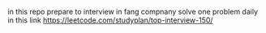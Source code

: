 in this repo prepare to interview in fang compnany solve one problem daily in this link 
https://leetcode.com/studyplan/top-interview-150/

